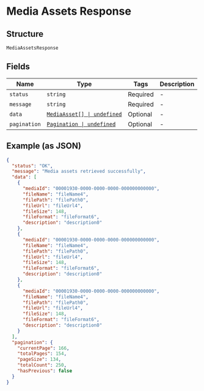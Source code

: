
# Media Assets Response

## Structure

`MediaAssetsResponse`

## Fields

| Name | Type | Tags | Description |
|  --- | --- | --- | --- |
| `status` | `string` | Required | - |
| `message` | `string` | Required | - |
| `data` | [`MediaAsset[] \| undefined`](../../doc/models/media-asset.md) | Optional | - |
| `pagination` | [`Pagination \| undefined`](../../doc/models/pagination.md) | Optional | - |

## Example (as JSON)

```json
{
  "status": "OK",
  "message": "Media assets retrieved successfully",
  "data": [
    {
      "mediaId": "00001930-0000-0000-0000-000000000000",
      "fileName": "fileName4",
      "filePath": "filePath0",
      "fileUrl": "fileUrl4",
      "fileSize": 148,
      "fileFormat": "fileFormat6",
      "description": "description0"
    },
    {
      "mediaId": "00001930-0000-0000-0000-000000000000",
      "fileName": "fileName4",
      "filePath": "filePath0",
      "fileUrl": "fileUrl4",
      "fileSize": 148,
      "fileFormat": "fileFormat6",
      "description": "description0"
    },
    {
      "mediaId": "00001930-0000-0000-0000-000000000000",
      "fileName": "fileName4",
      "filePath": "filePath0",
      "fileUrl": "fileUrl4",
      "fileSize": 148,
      "fileFormat": "fileFormat6",
      "description": "description0"
    }
  ],
  "pagination": {
    "currentPage": 166,
    "totalPages": 154,
    "pageSize": 134,
    "totalCount": 250,
    "hasPrevious": false
  }
}
```

